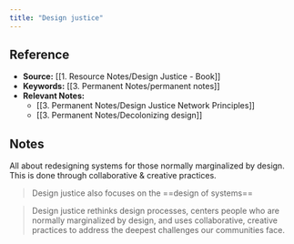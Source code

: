 ```yaml
---
title: "Design justice"
---
```

## Reference
- **Source:** [[1. Resource Notes/Design Justice - Book]]
- **Keywords:** [[3. Permanent Notes/permanent notes]]
- **Relevant Notes:** 
	- [[3. Permanent Notes/Design Justice Network Principles]]
	- [[3. Permanent Notes/Decolonizing design]]
## Notes
All about redesigning systems for those normally marginalized by design. This is done through collaborative & creative practices.
> Design justice also focuses on the ==design of systems==

> Design justice rethinks design processes, centers people who are normally marginalized by design, and uses collaborative, creative practices to address the deepest challenges our communities face.